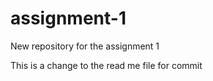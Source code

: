 # assignment-1
New repository for the assignment 1

This is a change to the read me file for commit
